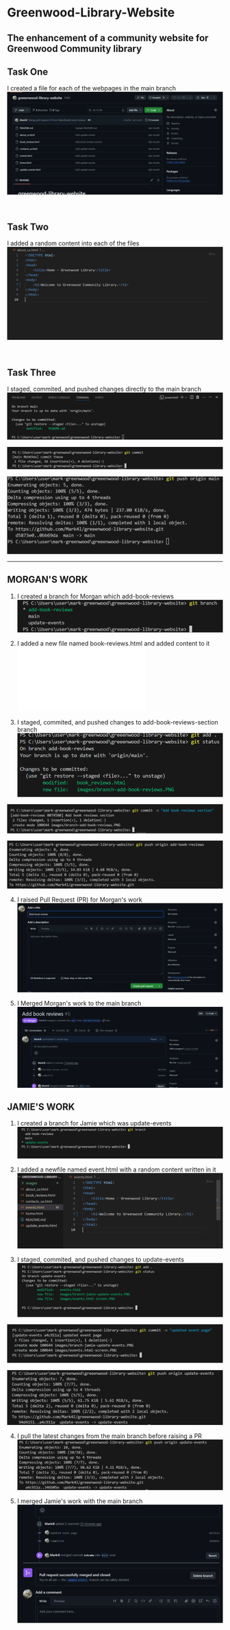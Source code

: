 # Greenwood-Library-Website
The enhancement of a community website for Greenwood Community library
---
## Task One
I created a file for each of the webpages in the main branch
![main](./images/First-main.PNG)

<br>

## Task Two
I added a random content into each of the files 
![about-us](./images/about-us.PNG)

<br>

## Task Three
I staged, commited, and pushed changes directly to the main branch 
![stage](./images/staging.PNG)

![commit](./images/commit.PNG)

![push](./images/push.PNG)

---

## MORGAN'S WORK
1. I created a branch for Morgan which add-book-reviews
![add-book-reviews-screenshot](./images/branch-add-book-reviews.PNG)

2. I added a new file named book-reviews.html and added content to it
![book-reviews.html-screenshot](./images/book-review.html)


3.  I staged, commited, and pushed changes to add-book-reviews-section branch
![stage](./images/staging-2.PNG)

![commit](./images/commit-2.PNG)

![push](./images/push-2.PNG)

4. I raised Pull Request (PR) for Morgan's work
![pull request](./images/PR-book-reviews.PNG)

5. I Merged Morgan's work to the main branch
![merge](./images/merged-book-reviews.PNG)



## JAMIE'S WORK
1. I created a branch for Jamie which was update-events
![branch for Jamie](./images/branch-jamie-update-events.PNG)

2. I added a newfile named event.html with a random content written in it
![event.html](./images/events.html-screnn.PNG)

3. I staged, commited, and pushed changes to update-events
![staging](./images/staging-3-jamie.PNG)

![commit](./images/commit-3-jamie.PNG)

![push](./images/push-3-jamie.PNG)

4. I pull the latest changes from the main branch before raising a PR
![Push](./images/push-3%20jamie-updated-event.PNG)

5. I merged Jamie's work with the main branch 
![merged](./images/merged-update.PNG)










